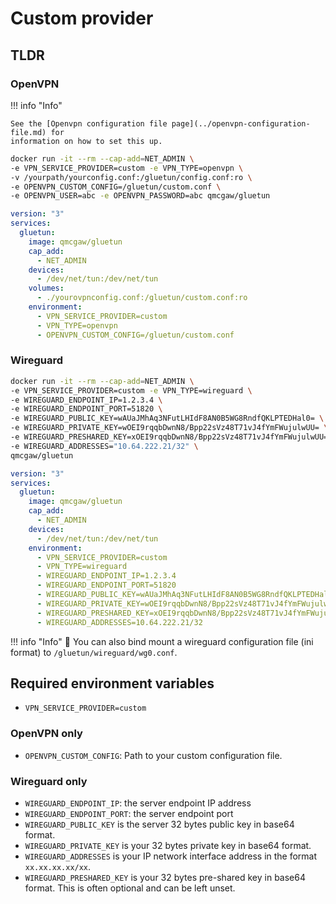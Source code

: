 # Custom provider

## TLDR

### OpenVPN

!!! info "Info"

    See the [Openvpn configuration file page](../openvpn-configuration-file.md) for
    information on how to set this up.

```sh
docker run -it --rm --cap-add=NET_ADMIN \
-e VPN_SERVICE_PROVIDER=custom -e VPN_TYPE=openvpn \
-v /yourpath/yourconfig.conf:/gluetun/config.conf:ro \
-e OPENVPN_CUSTOM_CONFIG=/gluetun/custom.conf \
-e OPENVPN_USER=abc -e OPENVPN_PASSWORD=abc qmcgaw/gluetun
```

```yaml
version: "3"
services:
  gluetun:
    image: qmcgaw/gluetun
    cap_add:
      - NET_ADMIN
    devices:
      - /dev/net/tun:/dev/net/tun
    volumes:
      - ./yourovpnconfig.conf:/gluetun/custom.conf:ro
    environment:
      - VPN_SERVICE_PROVIDER=custom
      - VPN_TYPE=openvpn
      - OPENVPN_CUSTOM_CONFIG=/gluetun/custom.conf
```

### Wireguard

```sh
docker run -it --rm --cap-add=NET_ADMIN \
-e VPN_SERVICE_PROVIDER=custom -e VPN_TYPE=wireguard \
-e WIREGUARD_ENDPOINT_IP=1.2.3.4 \
-e WIREGUARD_ENDPOINT_PORT=51820 \
-e WIREGUARD_PUBLIC_KEY=wAUaJMhAq3NFutLHIdF8AN0B5WG8RndfQKLPTEDHal0= \
-e WIREGUARD_PRIVATE_KEY=wOEI9rqqbDwnN8/Bpp22sVz48T71vJ4fYmFWujulwUU= \
-e WIREGUARD_PRESHARED_KEY=xOEI9rqqbDwnN8/Bpp22sVz48T71vJ4fYmFWujulwUU= \
-e WIREGUARD_ADDRESSES="10.64.222.21/32" \
qmcgaw/gluetun
```

```yaml
version: "3"
services:
  gluetun:
    image: qmcgaw/gluetun
    cap_add:
      - NET_ADMIN
    devices:
      - /dev/net/tun:/dev/net/tun
    environment:
      - VPN_SERVICE_PROVIDER=custom
      - VPN_TYPE=wireguard
      - WIREGUARD_ENDPOINT_IP=1.2.3.4
      - WIREGUARD_ENDPOINT_PORT=51820
      - WIREGUARD_PUBLIC_KEY=wAUaJMhAq3NFutLHIdF8AN0B5WG8RndfQKLPTEDHal0=
      - WIREGUARD_PRIVATE_KEY=wOEI9rqqbDwnN8/Bpp22sVz48T71vJ4fYmFWujulwUU=
      - WIREGUARD_PRESHARED_KEY=xOEI9rqqbDwnN8/Bpp22sVz48T71vJ4fYmFWujulwUU=
      - WIREGUARD_ADDRESSES=10.64.222.21/32
```

!!! info "Info"
    💁 You can also bind mount a wireguard configuration file (ini format) to
    `/gluetun/wireguard/wg0.conf`.

## Required environment variables

- `VPN_SERVICE_PROVIDER=custom`

### OpenVPN only

- `OPENVPN_CUSTOM_CONFIG`: Path to your custom configuration file.

### Wireguard only

- `WIREGUARD_ENDPOINT_IP`: the server endpoint IP address
- `WIREGUARD_ENDPOINT_PORT`: the server endpoint port
- `WIREGUARD_PUBLIC_KEY` is the server 32 bytes public key in base64 format.
- `WIREGUARD_PRIVATE_KEY` is your 32 bytes private key in base64 format.
- `WIREGUARD_ADDRESSES` is your IP network interface address in the format `xx.xx.xx.xx/xx`.
- `WIREGUARD_PRESHARED_KEY` is your 32 bytes pre-shared key in base64 format. This is often optional and can be left unset.
